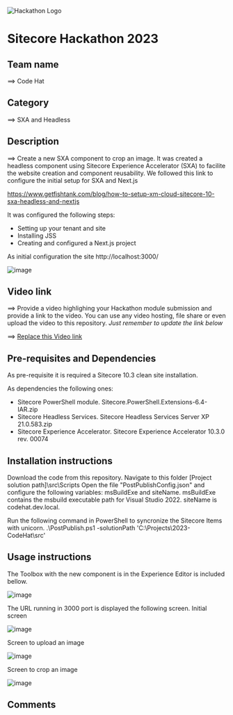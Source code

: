 ![Hackathon Logo](docs/images/hackathon.png?raw=true "Hackathon Logo")
# Sitecore Hackathon 2023

 
## Team name
⟹ Code Hat

## Category
⟹ SXA and Headless

## Description
⟹ Create a new SXA component to crop an image. It was created a headless component using Sitecore Experience Accelerator (SXA) to facilite the website creation and component reusability.
We followed this link to configure the initial setup for SXA and Next.js

https://www.getfishtank.com/blog/how-to-setup-xm-cloud-sitecore-10-sxa-headless-and-nextjs

It was configured the following steps:
- Setting up your tenant and site
- Installing JSS
- Creating and configured a Next.js project

As initial configuration the site http://localhost:3000/

![image](https://user-images.githubusercontent.com/23084370/222930493-cf1ec132-bb14-4fe8-84e1-d11575287052.png)


## Video link
⟹ Provide a video highlighing your Hackathon module submission and provide a link to the video. You can use any video hosting, file share or even upload the video to this repository. _Just remember to update the link below_

⟹ [Replace this Video link](#video-link)


## Pre-requisites and Dependencies
As pre-requisite it is required a Sitecore 10.3 clean site installation.

As dependencies the following ones:

- Sitecore PowerShell module. Sitecore.PowerShell.Extensions-6.4-IAR.zip
- Sitecore Headless Services. Sitecore Headless Services Server XP 21.0.583.zip
- Sitecore Experience Accelerator. Sitecore Experience Accelerator 10.3.0 rev. 00074

## Installation instructions

Download the code from this repository. Navigate to this folder [Project solution path]\src\Scripts
Open the file "PostPublishConfig.json" and configure the following variables: msBuildExe and siteName. msBuildExe contains the msbuild executable path for Visual Studio 2022. siteName is codehat.dev.local.

Run the following command in PowerShell to syncronize the Sitecore Items with unicorn.
.\PostPublish.ps1 -solutionPath 'C:\Projects\2023-CodeHat\src'


## Usage instructions
The Toolbox with the new component is in the Experience Editor is included bellow.

![image](https://user-images.githubusercontent.com/23084370/222930457-366e09f2-3967-4e9d-a544-c30acbf58bb6.png)

The URL running in 3000 port is displayed the following screen.
Initial screen

![image](https://user-images.githubusercontent.com/23084370/222929874-6fb5cc9e-1427-4816-8264-6a06d49bde95.png)

Screen to upload an image

![image](https://user-images.githubusercontent.com/23084370/222930029-3569d666-0b02-43b0-afd2-eb43dc8bec21.png)

Screen to crop an image

![image](https://user-images.githubusercontent.com/23084370/222930046-bc9512cf-edda-4f9c-b73e-5b61f28c8a00.png)


## Comments

